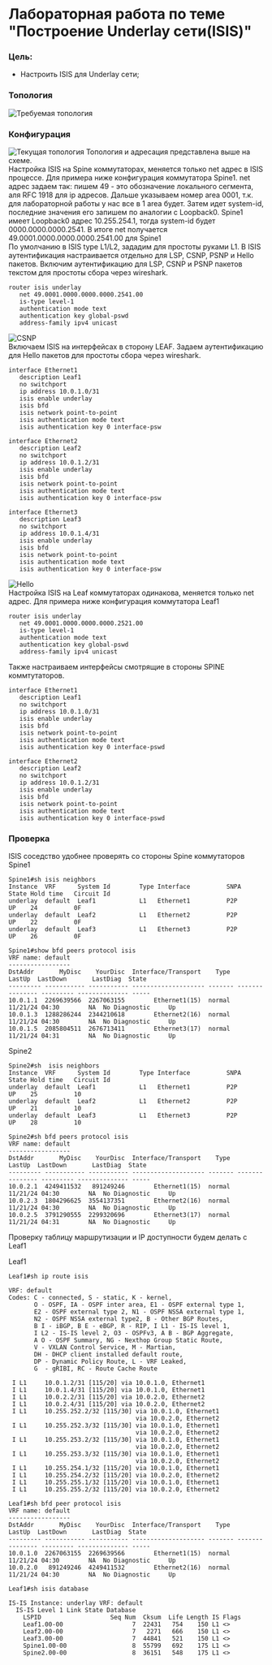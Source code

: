 # Лабораторная работа по теме "Построение Underlay сети(ISIS)"

### Цель:
- Настроить ISIS для Underlay сети;

### Топология
![Требуемая топология](reference_topology.avif "Требуемая топология")

### Конфигурация
![Текущая топология](eve-ng_topology.png "Текущая топология")
Топология и адресация представлена выше на схеме.   
Настройка ISIS на Spine коммутаторах, меняется только net адрес в ISIS процессе. Для примера ниже конфигурация коммутатора Spine1. net адрес задаем так: пишем 49 - это обозначение локального сегмента, аля RFC 1918 для ip адресов. Дальше указываем номер area 0001, т.к. для лабораторной работы у нас все в 1 area будет. Затем идет system-id, последние значения его запишем по аналогии с Loopback0. Spine1 имеет Loopback0 адрес 10.255.254.1, тогда system-id будет 0000.0000.0000.2541. В итоге net получается 49.0001.0000.0000.0000.2541.00 для Spine1   
По умолчанию в ISIS type L1/L2, зададим для простоты руками L1. В ISIS аутентификация настраивается отдельно для LSP, CSNP, PSNP и Hello пакетов.  Включим аутентификацию для   LSP, CSNP и PSNP пакетов текстом для простоты сбора через wireshark. 
```
router isis underlay
   net 49.0001.0000.0000.0000.2541.00
   is-type level-1
   authentication mode text
   authentication key global-pswd
   address-family ipv4 unicast
```
![CSNP](CSNP.png "CSNP")   
Включаем ISIS на интерфейсах в сторону LEAF. Задаем аутентификацию для Hello пакетов для простоты сбора через wireshark.
```
interface Ethernet1
   description Leaf1
   no switchport
   ip address 10.0.1.0/31
   isis enable underlay
   isis bfd
   isis network point-to-point
   isis authentication mode text
   isis authentication key 0 interface-psw

interface Ethernet2
   description Leaf2
   no switchport
   ip address 10.0.1.2/31
   isis enable underlay
   isis bfd
   isis network point-to-point
   isis authentication mode text
   isis authentication key 0 interface-psw

interface Ethernet3
   description Leaf3
   no switchport
   ip address 10.0.1.4/31
   isis enable underlay
   isis bfd
   isis network point-to-point
   isis authentication mode text
   isis authentication key 0 interface-psw
```
![Hello](Hello.png "Hello")   
Настройка ISIS на Leaf коммутаторах одинакова, меняется только net адрес. Для примера ниже конфигурация коммутатора Leaf1
```
router isis underlay
   net 49.0001.0000.0000.0000.2521.00
   is-type level-1
   authentication mode text
   authentication key global-pswd
   address-family ipv4 unicast
```
Также настраиваем интерфейсы смотрящие в стороны SPINE коммтутаторов.
```
interface Ethernet1
   description Leaf1
   no switchport
   ip address 10.0.1.0/31
   isis enable underlay
   isis bfd
   isis network point-to-point
   isis authentication mode text
   isis authentication key 0 interface-pswd

interface Ethernet2
   description Leaf2
   no switchport
   ip address 10.0.1.2/31
   isis enable underlay
   isis bfd
   isis network point-to-point
   isis authentication mode text
   isis authentication key 0 interface-pswd
```

### Проверка
ISIS соседство удобнее проверять со стороны Spine коммутаторов  
Spine1
```
Spine1#sh isis neighbors
Instance  VRF      System Id        Type Interface          SNPA              State Hold time   Circuit Id
underlay  default  Leaf1            L1   Ethernet1          P2P               UP    24          0F
underlay  default  Leaf2            L1   Ethernet2          P2P               UP    22          0F
underlay  default  Leaf3            L1   Ethernet3          P2P               UP    26          0F

Spine1#show bfd peers protocol isis
VRF name: default
-----------------
DstAddr       MyDisc    YourDisc  Interface/Transport    Type          LastUp  LastDown       LastDiag  State
--------- ----------- ----------- -------------------- ------- --------------- --------- -------------- -----
10.0.1.1  2269639566  2267063155        Ethernet1(15)  normal  11/21/24 04:30        NA  No Diagnostic     Up
10.0.1.3  1288286244  2344210618        Ethernet2(16)  normal  11/21/24 04:30        NA  No Diagnostic     Up
10.0.1.5  2085804511  2676713411        Ethernet3(17)  normal  11/21/24 04:31        NA  No Diagnostic     Up

```
Spine2
```
Spine2#sh  isis neighbors
Instance  VRF      System Id        Type Interface          SNPA              State Hold time   Circuit Id
underlay  default  Leaf1            L1   Ethernet1          P2P               UP    25          10
underlay  default  Leaf2            L1   Ethernet2          P2P               UP    21          10
underlay  default  Leaf3            L1   Ethernet3          P2P               UP    28          10

Spine2#sh bfd peers protocol isis
VRF name: default
-----------------
DstAddr       MyDisc    YourDisc  Interface/Transport    Type          LastUp  LastDown       LastDiag  State
--------- ----------- ----------- -------------------- ------- --------------- --------- -------------- -----
10.0.2.1  4249411532   891249246        Ethernet1(15)  normal  11/21/24 04:30        NA  No Diagnostic     Up
10.0.2.3  1804296625  3554137351        Ethernet2(16)  normal  11/21/24 04:30        NA  No Diagnostic     Up
10.0.2.5  3791290555  2299320696        Ethernet3(17)  normal  11/21/24 04:31        NA  No Diagnostic     Up

```
Проверку таблицу маршрутизации и IP доступности будем делать с Leaf1  


Leaf1
```
Leaf1#sh ip route isis

VRF: default
Codes: C - connected, S - static, K - kernel,
       O - OSPF, IA - OSPF inter area, E1 - OSPF external type 1,
       E2 - OSPF external type 2, N1 - OSPF NSSA external type 1,
       N2 - OSPF NSSA external type2, B - Other BGP Routes,
       B I - iBGP, B E - eBGP, R - RIP, I L1 - IS-IS level 1,
       I L2 - IS-IS level 2, O3 - OSPFv3, A B - BGP Aggregate,
       A O - OSPF Summary, NG - Nexthop Group Static Route,
       V - VXLAN Control Service, M - Martian,
       DH - DHCP client installed default route,
       DP - Dynamic Policy Route, L - VRF Leaked,
       G  - gRIBI, RC - Route Cache Route

 I L1     10.0.1.2/31 [115/20] via 10.0.1.0, Ethernet1
 I L1     10.0.1.4/31 [115/20] via 10.0.1.0, Ethernet1
 I L1     10.0.2.2/31 [115/20] via 10.0.2.0, Ethernet2
 I L1     10.0.2.4/31 [115/20] via 10.0.2.0, Ethernet2
 I L1     10.255.252.2/32 [115/30] via 10.0.1.0, Ethernet1
                                   via 10.0.2.0, Ethernet2
 I L1     10.255.252.3/32 [115/30] via 10.0.1.0, Ethernet1
                                   via 10.0.2.0, Ethernet2
 I L1     10.255.253.2/32 [115/30] via 10.0.1.0, Ethernet1
                                   via 10.0.2.0, Ethernet2
 I L1     10.255.253.3/32 [115/30] via 10.0.1.0, Ethernet1
                                   via 10.0.2.0, Ethernet2
 I L1     10.255.254.1/32 [115/20] via 10.0.1.0, Ethernet1
 I L1     10.255.254.2/32 [115/20] via 10.0.2.0, Ethernet2
 I L1     10.255.255.1/32 [115/20] via 10.0.1.0, Ethernet1
 I L1     10.255.255.2/32 [115/20] via 10.0.2.0, Ethernet2

Leaf1#sh bfd peer protocol isis
VRF name: default
-----------------
DstAddr       MyDisc    YourDisc  Interface/Transport    Type          LastUp  LastDown       LastDiag  State
--------- ----------- ----------- -------------------- ------- --------------- --------- -------------- -----
10.0.1.0  2267063155  2269639566        Ethernet1(15)  normal  11/21/24 04:30        NA  No Diagnostic     Up
10.0.2.0   891249246  4249411532        Ethernet2(16)  normal  11/21/24 04:30        NA  No Diagnostic     Up

Leaf1#sh isis database

IS-IS Instance: underlay VRF: default
  IS-IS Level 1 Link State Database
    LSPID                   Seq Num  Cksum  Life Length IS Flags
    Leaf1.00-00                   7  22431   754    150 L1 <>
    Leaf2.00-00                   7   2271   666    150 L1 <>
    Leaf3.00-00                   7  44841   521    150 L1 <>
    Spine1.00-00                  8  55799   692    175 L1 <>
    Spine2.00-00                  8  36151   548    175 L1 <>

```


